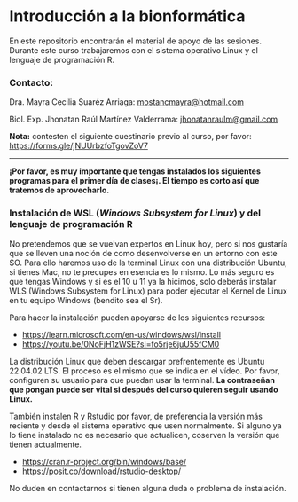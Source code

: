 # **Introducción a la bionformática**
En este repositorio encontrarán el material de apoyo de las sesiones. Durante este curso trabajaremos con el sistema operativo Linux y el lenguaje de programación R. 

### **Contacto:**

Dra. Mayra Cecilia Suaréz Arriaga: mostancmayra@hotmail.com

Biol. Exp. Jhonatan Raúl Martínez Valderrama: jhonatanraulm@gmail.com

**Nota:** contesten el siguiente cuestinario previo al curso, por favor: https://forms.gle/jNUUrbzfoTgovZoV7

---
**¡Por favor, es muy importante que tengas instalados los siguientes programas para el primer día de clases¡. El tiempo es corto así que tratemos de aprovecharlo.**

### **Instalación de WSL (*Windows Subsystem for Linux*) y del lenguaje de programación R**

No pretendemos que se vuelvan expertos en Linux hoy, pero si nos gustaría que se lleven una noción de como desenvolverse en un entorno con este SO. Para ello haremos uso de la terminal Linux con una distribución Ubuntu, si tienes Mac, no te precupes en esencia es lo mismo.  Lo más seguro es que tengas Windows y si es el 10 u 11 ya la hicimos, solo deberás instalar WLS (Windows Subsystem for Linux) para poder ejecutar el Kernel de Linux en tu equipo Windows (bendito sea el Sr). 

Para hacer la instalación pueden apoyarse de los siguientes recursos:

+ https://learn.microsoft.com/en-us/windows/wsl/install
+ https://youtu.be/0NoFjH1zWSE?si=fo5rje6juU55fCM0

La distribución Linux que deben descargar prefrentemente es Ubuntu 22.04.02 LTS. El proceso es el mismo que se indica en el vídeo. Por favor, configuren su usuario para que puedan usar la terminal. **La contraseñan que pongan puede ser vital si después del curso quieren seguir usando Linux.**

También instalen R y Rstudio por favor, de preferencia la versión más reciente y desde el sistema operativo que usen normalmente. Si alguno ya lo tiene instalado no es necesario que actualicen, coserven la versión que tienen actualmente. 

+ https://cran.r-project.org/bin/windows/base/
+ https://posit.co/download/rstudio-desktop/

No duden en contactarnos si tienen alguna duda o problema de instalación. 

